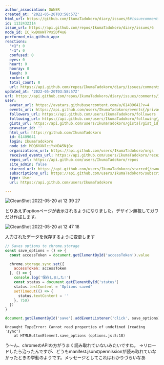 ```yaml
---
author_association: OWNER
created_at: '2022-05-20T03:58:57Z'
html_url: https://github.com/IkumaTadokoro/diary/issues/6#issuecomment-1132432314
id: 1132432314
issue_url: https://api.github.com/repos/IkumaTadokoro/diary/issues/6
node_id: IC_kwDOHWTPVs5Df4u6
performed_via_github_app: 
reactions:
  "+1": 0
  "-1": 0
  confused: 0
  eyes: 0
  heart: 0
  hooray: 0
  laugh: 0
  rocket: 0
  total_count: 0
  url: https://api.github.com/repos/IkumaTadokoro/diary/issues/comments/1132432314/reactions
updated_at: '2022-05-20T03:58:57Z'
url: https://api.github.com/repos/IkumaTadokoro/diary/issues/comments/1132432314
user:
  avatar_url: https://avatars.githubusercontent.com/u/61409641?v=4
  events_url: https://api.github.com/users/IkumaTadokoro/events{/privacy}
  followers_url: https://api.github.com/users/IkumaTadokoro/followers
  following_url: https://api.github.com/users/IkumaTadokoro/following{/other_user}
  gists_url: https://api.github.com/users/IkumaTadokoro/gists{/gist_id}
  gravatar_id: ''
  html_url: https://github.com/IkumaTadokoro
  id: 61409641
  login: IkumaTadokoro
  node_id: MDQ6VXNlcjYxNDA5NjQx
  organizations_url: https://api.github.com/users/IkumaTadokoro/orgs
  received_events_url: https://api.github.com/users/IkumaTadokoro/received_events
  repos_url: https://api.github.com/users/IkumaTadokoro/repos
  site_admin: false
  starred_url: https://api.github.com/users/IkumaTadokoro/starred{/owner}{/repo}
  subscriptions_url: https://api.github.com/users/IkumaTadokoro/subscriptions
  type: User
  url: https://api.github.com/users/IkumaTadokoro

---
```

![CleanShot 2022-05-20 at 12 39 27](https://user-images.githubusercontent.com/61409641/169445840-d3dab43a-5ce5-471b-9d12-6f98f6759504.png)

とりあえずoptionページが表示されるようになりました。デザイン無視してガワだけ作成します。

![CleanShot 2022-05-20 at 12 47 18](https://user-images.githubusercontent.com/61409641/169446611-4d05a5f0-5703-47e8-b93f-a639e2d655e2.png)

入力されたデータを保存するように変更します

```javascript
// Saves options to chrome.storage
const save_options = () => {
  const accessToken = document.getElementById('accessToken').value

  chrome.storage.sync.set({
    accessToken: accessToken
  }, () => {
    console.log('保存しました!')
    const status = document.getElementById('status')
    status.textContent = 'Options saved'
    setTimeout(() => {
      status.textContent = ''
    }, 750)
  })
}

document.getElementById('save').addEventListener('click', save_options);
```

```
Uncaught TypeError: Cannot read properties of undefined (reading 'sync')
    at HTMLButtonElement.save_options (options.js:5:18)
```

う〜ん、chromeのAPIの方がうまく読み取れていないみたいですね。
→リロードしたら治ったんですが、どうもmanifest.jsonのpermissionが読み取れていなかったときの挙動のようです。メッセージとしてこれはわかりづらいなあ